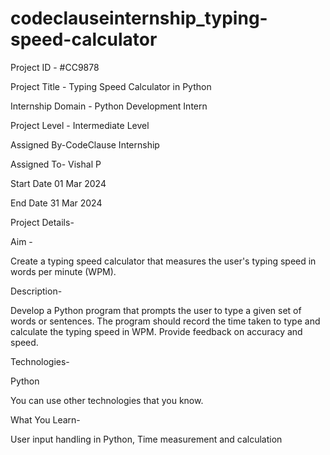 # codeclauseinternship_typing-speed-calculator
Project ID - #CC9878

Project Title - Typing Speed Calculator in Python

Internship Domain - Python Development Intern

Project Level - Intermediate Level

Assigned By-CodeClause Internship

Assigned To- Vishal P

Start Date 01 Mar 2024

End Date 31 Mar 2024

Project Details-

Aim -

Create a typing speed calculator that measures the user's typing speed in words per minute (WPM).

Description-

Develop a Python program that prompts the user to type a given set of words or sentences. The program should record the time taken to type and calculate the typing speed in WPM. Provide feedback on accuracy and speed.

Technologies-

Python

You can use other technologies that you know.

What You Learn-

User input handling in Python, Time measurement and calculation
